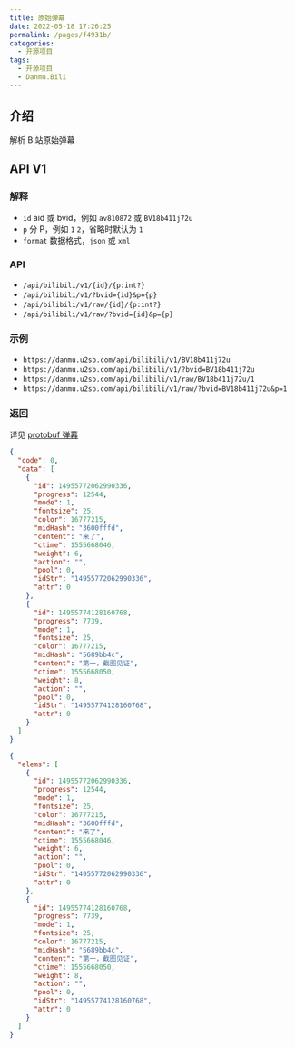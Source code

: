 ```yaml
---
title: 原始弹幕
date: 2022-05-18 17:26:25
permalink: /pages/f4931b/
categories:
  - 开源项目
tags:
  - 开源项目
  - Danmu.Bili
---
```


## 介绍

解析 B 站原始弹幕

## API V1

### 解释

- `id` aid 或 bvid，例如 `av810872` 或 `BV18b411j72u`
- `p` 分 P，例如 `1` `2`，省略时默认为 `1`
- `format` 数据格式，`json` 或 `xml`

### API

- `/api/bilibili/v1/{id}/{p:int?}`
- `/api/bilibili/v1/?bvid={id}&p={p}`
- `/api/bilibili/v1/raw/{id}/{p:int?}`
- `/api/bilibili/v1/raw/?bvid={id}&p={p}`

### 示例

- `https://danmu.u2sb.com/api/bilibili/v1/BV18b411j72u`
- `https://danmu.u2sb.com/api/bilibili/v1/?bvid=BV18b411j72u`
- `https://danmu.u2sb.com/api/bilibili/v1/raw/BV18b411j72u/1`
- `https://danmu.u2sb.com/api/bilibili/v1/raw/?bvid=BV18b411j72u&p=1`

### 返回

详见 [protobuf 弹幕](https://github.com/SocialSisterYi/bilibili-API-collect/blob/master/danmaku/danmaku_proto.md)

```json
{
  "code": 0,
  "data": [
    {
      "id": 14955772062990336,
      "progress": 12544,
      "mode": 1,
      "fontsize": 25,
      "color": 16777215,
      "midHash": "3600fffd",
      "content": "来了",
      "ctime": 1555668046,
      "weight": 6,
      "action": "",
      "pool": 0,
      "idStr": "14955772062990336",
      "attr": 0
    },
    {
      "id": 14955774128160768,
      "progress": 7739,
      "mode": 1,
      "fontsize": 25,
      "color": 16777215,
      "midHash": "5689bb4c",
      "content": "第一，截图见证",
      "ctime": 1555668050,
      "weight": 8,
      "action": "",
      "pool": 0,
      "idStr": "14955774128160768",
      "attr": 0
    }
  ]
}
```

```json
{
  "elems": [
    {
      "id": 14955772062990336,
      "progress": 12544,
      "mode": 1,
      "fontsize": 25,
      "color": 16777215,
      "midHash": "3600fffd",
      "content": "来了",
      "ctime": 1555668046,
      "weight": 6,
      "action": "",
      "pool": 0,
      "idStr": "14955772062990336",
      "attr": 0
    },
    {
      "id": 14955774128160768,
      "progress": 7739,
      "mode": 1,
      "fontsize": 25,
      "color": 16777215,
      "midHash": "5689bb4c",
      "content": "第一，截图见证",
      "ctime": 1555668050,
      "weight": 8,
      "action": "",
      "pool": 0,
      "idStr": "14955774128160768",
      "attr": 0
    }
  ]
}
```
